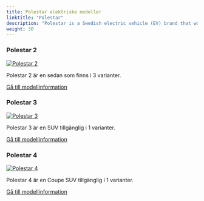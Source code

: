 ```yaml
---
title: Polestar elektriske modeller
linktitle: "Polestar"
description: "Polestar is a Swedish electric vehicle (EV) brand that was launched in 2017 as a standalone brand under the Volvo Car Group and its parent company, Geely Holding. Polestar's focus is on developing premium electric cars that combine cutting-edge technology, sustainable materials, and minimalist design."
weight: 30
---
```

<!-- markdownlint-disable MD033 -->
<!-- markdownlint-disable MD010 -->


<div class="container p-3 mb-4 bg-body-tertiary rounded border">
<h3> Polestar 2</h3>
	<div class="row">
		<div class="col col-12 col-md-6">
			<a href="2"><img src="https://media.evkx.net/multimedia/models/polestar/2/2_long_range_single_motor/main_1_st.jpg" class="img-fluid" alt="Polestar 2" ></a>
		</div>
		<div class="col col-12 col-md-6">
<p>
Polestar 2 är en sedan som finns i 3 varianter.
</p>
	<a href="2/" class="btn btn-outline-primary" role="button">Gå till modellinformation</a>
		</div>
	</div>
</div>
<div class="container p-3 mb-4 bg-body-tertiary rounded border">
<h3> Polestar 3</h3>
	<div class="row">
		<div class="col col-12 col-md-6">
			<a href="3"><img src="https://media.evkx.net/multimedia/models/polestar/3/3_long_range_dual_motor_performance/main_1_st.jpg" class="img-fluid" alt="Polestar 3" ></a>
		</div>
		<div class="col col-12 col-md-6">
<p>
Polestar 3 är en SUV tillgänglig i 1 varianter.
</p>
	<a href="3/" class="btn btn-outline-primary" role="button">Gå till modellinformation</a>
		</div>
	</div>
</div>
<div class="container p-3 mb-4 bg-body-tertiary rounded border">
<h3> Polestar 4</h3>
	<div class="row">
		<div class="col col-12 col-md-6">
			<a href="4"><img src="https://media.evkx.net/multimedia/models/polestar/4/4_long_range_dual_motor/main_1_st.jpg" class="img-fluid" alt="Polestar 4" ></a>
		</div>
		<div class="col col-12 col-md-6">
<p>
Polestar 4 är en Coupe SUV tillgänglig i 1 varianter.
</p>
	<a href="4/" class="btn btn-outline-primary" role="button">Gå till modellinformation</a>
		</div>
	</div>
</div>
